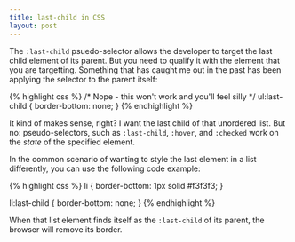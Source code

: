 ```yaml
---
title: last-child in CSS
layout: post
---
```


The `:last-child` psuedo-selector allows the developer to target the last child element of its parent. But you need to qualify it with the element that you are targetting. Something that has caught me out in the past has been applying the selector to the parent itself:

{% highlight css %}
/* Nope - this won't work and you'll feel silly */
ul:last-child {
  border-bottom: none;
}
{% endhighlight %}

It kind of makes sense, right? I want the last child of that unordered list. But no: pseudo-selectors, such as `:last-child`, `:hover`, and `:checked` work on the _state_ of the specified element.

In the common scenario of wanting to style the last element in a list differently, you can use the following code example:

{% highlight css %}
li {
  border-bottom: 1px solid #f3f3f3;
}

li:last-child {
  border-bottom: none;
}
{% endhighlight %}

When that list element finds itself as the `:last-child` of its parent, the browser will remove its border.